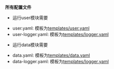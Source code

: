 **所有配置文件**

* 运行user模块需要
- user.yaml: 模板为[templates/user.yaml](./templates/user.yaml)
- user-logger.yaml: 模板为[templates/logger.yaml](./templates/logger.yaml)

* 运行data模块需要
- data.yaml: 模板为[templates/data.yaml](./templates/data.yaml)
- data-logger.yaml: 模板为[templates/logger.yaml](./templates/logger.yaml)